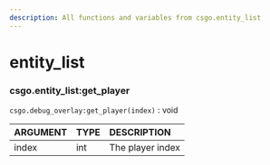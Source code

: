 ```yaml
---
description: All functions and variables from csgo.entity_list
---
```


# entity\_list

### csgo.entity\_list:get\_player <a id="csgo-debug_overlay-add_box_overlay"></a>

`csgo.debug_overlay:get_player(index)` : void

| ARGUMENT | TYPE | DESCRIPTION |
| :--- | :--- | :--- |
| index | int | The player index |

